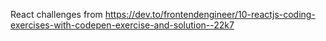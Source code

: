 React challenges from https://dev.to/frontendengineer/10-reactjs-coding-exercises-with-codepen-exercise-and-solution--22k7